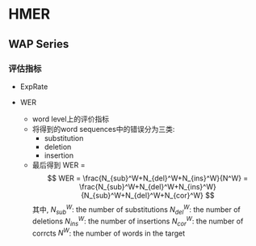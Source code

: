 # HMER
## WAP Series

### 

### 评估指标
* ExpRate


* WER
    * word level上的评价指标
    * 将得到的word sequences中的错误分为三类:   
        - substitution
        - deletion
        - insertion
    * 最后得到 WER = $$
WER = \frac{N_{sub}^W+N_{del}^W+N_{ins}^W}{N^W} = \frac{N_{sub}^W+N_{del}^W+N_{ins}^W}{N_{sub}^W+N_{del}^W+N_{cor}^W}
$$其中, $N_{sub}^W$: the number of substitutions $N_{del}^W$: the number of deletions $N_{ins}^W$: the number of insertions $N_{cor}^W$: the number of corrcts $N^W$: the number of words in the target
